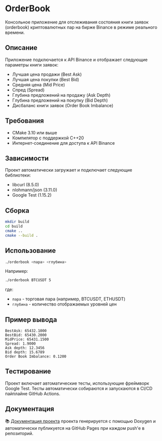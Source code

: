 # OrderBook

Консольное приложение для отслеживания состояния книги заявок (orderbook) криптовалютных пар на бирже Binance в режиме реального времени.

## Описание

Приложение подключается к API Binance и отображает следующие параметры книги заявок:
- Лучшая цена продажи (Best Ask)
- Лучшая цена покупки (Best Bid)
- Средняя цена (Mid Price)
- Спред (Spread)
- Глубина предложений на продажу (Ask Depth)
- Глубина предложений на покупку (Bid Depth)
- Дисбаланс книги заявок (Order Book Imbalance)

## Требования

- CMake 3.10 или выше
- Компилятор с поддержкой C++20
- Интернет-соединение для доступа к API Binance

## Зависимости

Проект автоматически загружает и подключает следующие библиотеки:
- libcurl (8.5.0)
- nlohmann/json (3.11.0)
- Google Test (1.15.2)

## Сборка

```bash
mkdir build
cd build
cmake ..
cmake --build .
```

## Использование

```bash
./orderbook <пара> <глубина>
```

Например:
```bash
./orderbook BTCUSDT 5
```

где:
- `пара` - торговая пара (например, BTCUSDT, ETHUSDT)
- `глубина` - количество отображаемых уровней цен

## Пример вывода

```
BestAsk: 65432.1000
BestBid: 65430.2000
MidPrice: 65431.1500
Spread: 1.9000
Ask depth: 12.3456
Bid depth: 15.6789
Order Book Imbalance: 0.1200
```

## Тестирование

Проект включает автоматические тесты, использующие фреймворк Google Test. Тесты автоматически собираются и запускаются в CI/CD пайплайне GitHub Actions.

## Документация

📚 [Документация проекта](https://lobanovpetr.github.io/orderbook/) проекта генерируется с помощью Doxygen и автоматически публикуется на GitHub Pages при каждом push'е в репозиторий.

